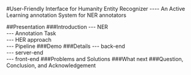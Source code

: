 #User-Friendly Interface for Humanity Entity Recognizer ---- An Active Learning annotation System for NER annotators

##Presentation
###Introduction
--- NER  
--- Annotation Task  
--- HER approach  
--- Pipeline
###Demo
###Details
--- back-end  
--- server-end  
--- front-end
###Problems and Solutions
###What next
###Question, Conclusion, and Acknowledgement
